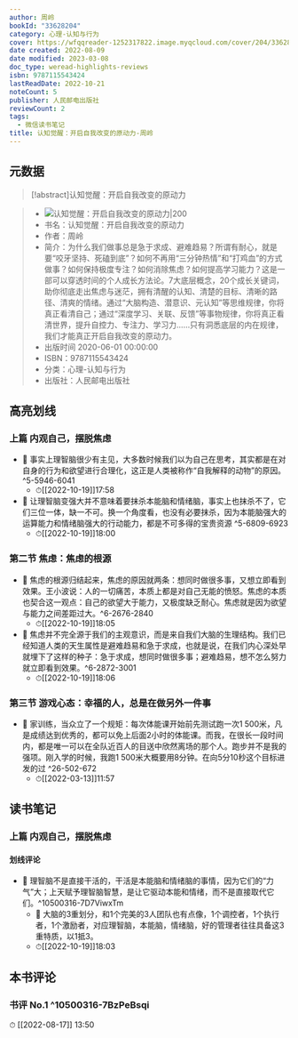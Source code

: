 ```yaml
---
author: 周岭
bookId: "33628204"
category: 心理-认知与行为
cover: https://wfqqreader-1252317822.image.myqcloud.com/cover/204/33628204/t7_33628204.jpg
date created: 2022-08-09
date modified: 2023-03-08
doc_type: weread-highlights-reviews
isbn: 9787115543424
lastReadDate: 2022-10-21
noteCount: 5
publisher: 人民邮电出版社
reviewCount: 2
tags:
  - 微信读书笔记
title: 认知觉醒：开启自我改变的原动力-周岭
---
```


## 元数据

>[!abstract]认知觉醒：开启自我改变的原动力

> - ![认知觉醒：开启自我改变的原动力|200](https://wfqqreader-1252317822.image.myqcloud.com/cover/204/33628204/t7_33628204.jpg)
> - 书名：认知觉醒：开启自我改变的原动力
> - 作者：周岭
> - 简介：为什么我们做事总是急于求成、避难趋易？所谓有耐心，就是要“咬牙坚持、死磕到底”？如何不再用“三分钟热情”和“打鸡血”的方式做事？如何保持极度专注？如何消除焦虑？如何提高学习能力？这是一部可以穿透时间的个人成长方法论。7大底层概念，20个成长关键词，助你彻底走出焦虑与迷茫，拥有清醒的认知、清楚的目标、清晰的路径、清爽的情绪。通过“大脑构造、潜意识、元认知”等思维规律，你将真正看清自己；通过“深度学习、关联、反馈”等事物规律，你将真正看清世界，提升自控力、专注力、学习力……只有洞悉底层的内在规律，我们才能真正开启自我改变的原动力。
> - 出版时间 2020-06-01 00:00:00
> - ISBN：9787115543424
> - 分类：心理-认知与行为
> - 出版社：人民邮电出版社

## 高亮划线

### 上篇 内观自己，摆脱焦虑

- 📌 事实上理智脑很少有主见，大多数时候我们以为自己在思考，其实都是在对自身的行为和欲望进行合理化，这正是人类被称作“自我解释的动物”的原因。^5-5946-6041
	- ⏱[[2022-10-19]]17:58
- 📌 让理智脑变强大并不意味着要抹杀本能脑和情绪脑，事实上也抹杀不了，它们三位一体，缺一不可。换一个角度看，也没有必要抹杀，因为本能脑强大的运算能力和情绪脑强大的行动能力，都是不可多得的宝贵资源 ^5-6809-6923
	- ⏱[[2022-10-19]]18:00

### 第二节 焦虑：焦虑的根源

- 📌 焦虑的根源归结起来，焦虑的原因就两条：想同时做很多事，又想立即看到效果。王小波说：人的一切痛苦，本质上都是对自己无能的愤怒。焦虑的本质也契合这一观点：自己的欲望大于能力，又极度缺乏耐心。焦虑就是因为欲望与能力之间差距过大。^6-2676-2840
	- ⏱[[2022-10-19]]18:05
- 📌 焦虑并不完全源于我们的主观意识，而是来自我们大脑的生理结构。我们已经知道人类的天生属性是避难趋易和急于求成，也就是说，在我们内心深处早就埋下了这样的种子：急于求成，想同时做很多事；避难趋易，想不怎么努力就立即看到效果。^6-2872-3001
	- ⏱[[2022-10-19]]18:06

### 第三节 游戏心态：幸福的人，总是在做另外一件事

- 📌 家训练，当众立了一个规矩：每次体能课开始前先测试跑一次1 500米，凡是成绩达到优秀的，都可以免上后面2小时的体能课。而我，在很长一段时间内，都是唯一可以在全队近百人的目送中欣然离场的那个人。跑步并不是我的强项。刚入学的时候，我跑1 500米大概要用8分钟。在向5分10秒这个目标进发的过 ^26-502-672
	- ⏱[[2022-03-13]]11:57

## 读书笔记

### 上篇 内观自己，摆脱焦虑

#### 划线评论

- 📌 理智脑不是直接干活的，干活是本能脑和情绪脑的事情，因为它们的“力气”大；上天赋予理智脑智慧，是让它驱动本能和情绪，而不是直接取代它们。^10500316-7D7ViwxTm
	- 💭 大脑的3重划分，和1个完美的3人团队也有点像，1个调控者，1个执行者，1个激励者，对应理智脑，本能脑，情绪脑，好的管理者往往具备这3重特质，以1抵3。
	- ⏱[[2022-10-19]]18:03

## 本书评论

### 书评 No.1 ^10500316-7BzPeBsqi

⏱ [[2022-08-17]] 13:50
